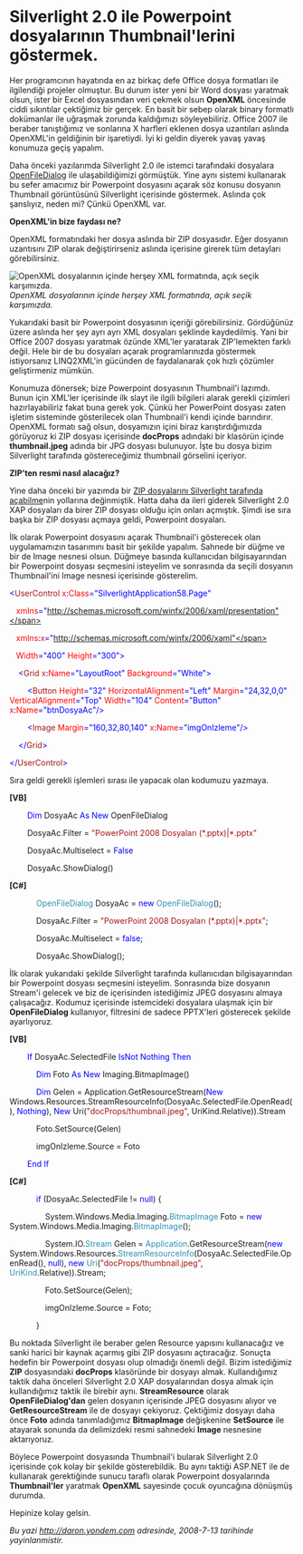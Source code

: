 # Silverlight 2.0 ile Powerpoint dosyalarının Thumbnail'lerini göstermek. 

Her programcının hayatında en az birkaç defe Office dosya formatları ile
ilgilendiği projeler olmuştur. Bu durum ister yeni bir Word dosyası
yaratmak olsun, ister bir Excel dosyasından veri çekmek olsun
**OpenXML** öncesinde ciddi sıkıntılar çektiğimiz bir gerçek. En basit
bir sebep olarak binary formatlı dokümanlar ile uğraşmak zorunda
kaldığımızı söyleyebiliriz. Office 2007 ile beraber tanıştığımız ve
sonlarına X harfleri eklenen dosya uzantıları aslında OpenXML'in
geldiğinin bir işaretiydi. İyi ki geldin diyerek yavaş yavaş konumuza
geçiş yapalım.

Daha önceki yazılarımda Silverlight 2.0 ile istemci tarafındaki
dosyalara
[OpenFileDialog](http://daron.yondem.com/tr/post/127a5e83-590f-44e1-8cdb-b69603944fc1)
ile ulaşabildiğimizi görmüştük. Yine aynı sistemi kullanarak bu sefer
amacımız bir Powerpoint dosyasını açarak söz konusu dosyanın Thumbnail
görüntüsünü Silverlight içerisinde göstermek. Aslında çok şanslıyız,
neden mi? Çünkü OpenXML var.

**OpenXML'in bize faydası ne?**

OpenXML formatındaki her dosya aslında bir ZIP dosyasıdır. Eğer dosyanın
uzantısını ZIP olarak değiştirirseniz aslında içerisine girerek tüm
detayları görebilirsiniz.

![OpenXML dosyalarının içinde herşey XML formatında, açık seçik
karşımızda.](../media/Silverlight_2_0_ile_Powerpoint_dosyalarinin_Thumbnail_lerini_gostermek/12072008_1.png)\
*OpenXML dosyalarının içinde herşey XML formatında, açık seçik
karşımızda.*

Yukarıdaki basit bir Powerpoint dosyasının içeriği görebilirsiniz.
Gördüğünüz üzere aslında her şey ayrı ayrı XML dosyaları şeklinde
kaydedilmiş. Yani bir Office 2007 dosyası yaratmak özünde XML'ler
yaratarak ZIP'lemekten farklı değil. Hele bir de bu dosyaları açarak
programlarınızda göstermek istiyorsanız LINQ2XML'in gücünden de
faydalanarak çok hızlı çözümler geliştirmeniz mümkün.

Konumuza dönersek; bize Powerpoint dosyasının Thumbnail'i lazımdı. Bunun
için XML'ler içerisinde ilk slayt ile ilgili bilgileri alarak gerekli
çizimleri hazırlayabiliriz fakat buna gerek yok. Çünkü her PowerPoint
dosyası zaten işletim sisteminde gösterilecek olan Thumbnail'i kendi
içinde barındırır. OpenXML formatı sağ olsun, dosyamızın içini biraz
karıştırdığımızda görüyoruz ki ZIP dosyası içerisinde **docProps**
adındaki bir klasörün içinde **thumbnail.jpeg** adında bir JPG dosyası
bulunuyor. İşte bu dosya bizim Silverlight tarafında göstereceğimiz
thumbnail görselini içeriyor.

**ZIP'ten resmi nasıl alacağız?**

Yine daha önceki bir yazımda bir [ZIP dosyalarını Silverlight tarafında
açabilme](http://daron.yondem.com/tr/post/f6706f0b-dce4-4fec-bd2e-acf70d6cbc27)nin
yollarına değinmiştik. Hatta daha da ileri giderek Silverlight 2.0 XAP
dosyaları da birer ZIP dosyası olduğu için onları açmıştık. Şimdi ise
sıra başka bir ZIP dosyası açmaya geldi, Powerpoint dosyaları.

İlk olarak Powerpoint dosyasını açarak Thumbnail'i gösterecek olan
uygulamamızın tasarımını basit bir şekilde yapalım. Sahnede bir düğme ve
bir de Image nesnesi olsun. Düğmeye basında kullanıcıdan bilgisayarından
bir Powerpoint dosyası seçmesini isteyelim ve sonrasında da seçili
dosyanın Thumbnail'ini Image nesnesi içerisinde gösterelim.

<span style="color: blue;">\<</span><span
style="color: #a31515;">UserControl</span><span style="color: red;">
x</span><span style="color: blue;">:</span><span
style="color: red;">Class</span><span
style="color: blue;">="SilverlightApplication58.Page"</span>

   <span style="color: red;"> xmlns</span><span
style="color: blue;">="http://schemas.microsoft.com/winfx/2006/xaml/presentation"</span>

   <span style="color: red;"> xmlns</span><span
style="color: blue;">:</span><span style="color: red;">x</span><span
style="color: blue;">="http://schemas.microsoft.com/winfx/2006/xaml"</span>

   <span style="color: red;"> Width</span><span
style="color: blue;">="400"</span><span style="color: red;">
Height</span><span style="color: blue;">="300"\></span>

<span style="color: #a31515;">    </span><span
style="color: blue;">\<</span><span
style="color: #a31515;">Grid</span><span style="color: red;">
x</span><span style="color: blue;">:</span><span
style="color: red;">Name</span><span
style="color: blue;">="LayoutRoot"</span><span style="color: red;">
Background</span><span style="color: blue;">="White"\></span>

<span style="color: #a31515;">        </span><span
style="color: blue;">\<</span><span
style="color: #a31515;">Button</span><span style="color: red;">
Height</span><span style="color: blue;">="32"</span><span
style="color: red;"> HorizontalAlignment</span><span
style="color: blue;">="Left"</span><span style="color: red;">
Margin</span><span style="color: blue;">="24,32,0,0"</span><span
style="color: red;"> VerticalAlignment</span><span
style="color: blue;">="Top"</span><span style="color: red;">
Width</span><span style="color: blue;">="104"</span><span
style="color: red;"> Content</span><span
style="color: blue;">="Button"</span><span style="color: red;">
x</span><span style="color: blue;">:</span><span
style="color: red;">Name</span><span
style="color: blue;">="btnDosyaAc"/\></span>

<span style="color: #a31515;">        </span><span
style="color: blue;">\<</span><span
style="color: #a31515;">Image</span><span style="color: red;">
Margin</span><span style="color: blue;">="160,32,80,140"</span><span
style="color: red;"> x</span><span style="color: blue;">:</span><span
style="color: red;">Name</span><span
style="color: blue;">="imgOnIzleme"/\></span>

<span style="color: #a31515;">    </span><span
style="color: blue;">\</</span><span
style="color: #a31515;">Grid</span><span style="color: blue;">\></span>

<span style="color: blue;">\</</span><span
style="color: #a31515;">UserControl</span><span
style="color: blue;">\></span>

Sıra geldi gerekli işlemleri sırası ile yapacak olan kodumuzu yazmaya.

**[VB]**

        <span style="color: blue;">Dim</span> DosyaAc <span
style="color: blue;">As</span> <span style="color: blue;">New</span>
OpenFileDialog

        DosyaAc.Filter = <span style="color: #a31515;">"PowerPoint 2008
Dosyaları (\*.pptx)|\*.pptx"</span>

        DosyaAc.Multiselect = <span style="color: blue;">False</span>

        DosyaAc.ShowDialog()

**[C\#]**

            <span style="color: #2b91af;">OpenFileDialog</span> DosyaAc
= <span style="color: blue;">new</span> <span
style="color: #2b91af;">OpenFileDialog</span>();

            DosyaAc.Filter = <span style="color: #a31515;">"PowerPoint
2008 Dosyaları (\*.pptx)|\*.pptx"</span>;

            DosyaAc.Multiselect = <span
style="color: blue;">false</span>;

            DosyaAc.ShowDialog();

İlk olarak yukarıdaki şekilde Silverlight tarafında kullanıcıdan
bilgisayarından bir Powerpoint dosyası seçmesini isteyelim. Sonrasında
bize dosyanın Stream'i gelecek ve biz de içerisinden istediğimiz JPEG
dosyasını almaya çalışacağız. Kodumuz içerisinde istemcideki dosyalara
ulaşmak için bir **OpenFileDialog** kullanıyor, filtresini de sadece
PPTX'leri gösterecek şekilde ayarlıyoruz.

**[VB]**

        <span style="color: blue;">If</span> DosyaAc.SelectedFile <span
style="color: blue;">IsNot</span> <span
style="color: blue;">Nothing</span> <span
style="color: blue;">Then</span>

            <span style="color: blue;">Dim</span> Foto <span
style="color: blue;">As</span> <span style="color: blue;">New</span>
Imaging.BitmapImage()

            <span style="color: blue;">Dim</span> Gelen =
Application.GetResourceStream(<span style="color: blue;">New</span>
Windows.Resources.StreamResourceInfo(DosyaAc.SelectedFile.OpenRead(),
<span style="color: blue;">Nothing</span>), <span
style="color: blue;">New</span> Uri(<span
style="color: #a31515;">"docProps/thumbnail.jpeg"</span>,
UriKind.Relative)).Stream

            Foto.SetSource(Gelen)

            imgOnIzleme.Source = Foto

        <span style="color: blue;">End</span> <span
style="color: blue;">If</span>

**[C\#]**

            <span style="color: blue;">if</span> (DosyaAc.SelectedFile
!= <span style="color: blue;">null</span>) {

                System.Windows.Media.Imaging.<span
style="color: #2b91af;">BitmapImage</span> Foto = <span
style="color: blue;">new</span> System.Windows.Media.Imaging.<span
style="color: #2b91af;">BitmapImage</span>();

                System.IO.<span style="color: #2b91af;">Stream</span>
Gelen = <span
style="color: #2b91af;">Application</span>.GetResourceStream(<span
style="color: blue;">new</span> System.Windows.Resources.<span
style="color: #2b91af;">StreamResourceInfo</span>(DosyaAc.SelectedFile.OpenRead(),
<span style="color: blue;">null</span>), <span
style="color: blue;">new</span> <span
style="color: #2b91af;">Uri</span>(<span
style="color: #a31515;">"docProps/thumbnail.jpeg"</span>, <span
style="color: #2b91af;">UriKind</span>.Relative)).Stream;

                Foto.SetSource(Gelen);

                imgOnIzleme.Source = Foto;

            }

Bu noktada Silverlight ile beraber gelen Resource yapısını kullanacağız
ve sanki harici bir kaynak açarmış gibi ZIP dosyasını açtıracağız.
Sonuçta hedefin bir Powerpoint dosyası olup olmadığı önemli değil. Bizim
istediğimiz **ZIP** dosyasındaki **docProps** klasöründe bir dosyayı
almak. Kullandığımız taktik daha önceleri Silverlight 2.0 XAP
dosyalarından dosya almak için kullandığımız taktik ile birebir aynı.
**StreamResource** olarak **OpenFileDialog'dan** gelen dosyanın
içerisinde JPEG dosyasını alıyor ve **GetResourceStream** ile de dosyayı
çekiyoruz. Çektiğimiz dosyayı daha önce **Foto** adında tanımladığımız
**BitmapImage** değişkenine **SetSource** ile atayarak sonunda da
delimizdeki resmi sahnedeki **Image** nesnesine aktarıyoruz.

Böylece Powerpoint dosyasında Thumbnail'i bularak Silverlight 2.0
içerisinde çok kolay bir şekilde gösterebildik. Bu aynı taktiği ASP.NET
ile de kullanarak gerektiğinde sunucu taraflı olarak Powerpoint
dosyalarında **Thumbnail'ler** yaratmak **OpenXML** sayesinde çocuk
oyuncağına dönüşmüş durumda.

Hepinize kolay gelsin.


*Bu yazi http://daron.yondem.com adresinde, 2008-7-13 tarihinde yayinlanmistir.*